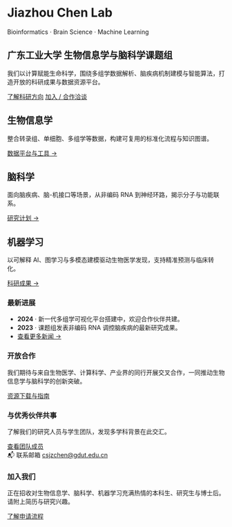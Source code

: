 # Jiazhou Chen Lab

<section class="hero">
  <div class="hero__content">
    <span class="hero__tag">Bioinformatics · Brain Science · Machine Learning</span>
    <h1>广东工业大学 生物信息学与脑科学课题组</h1>
    <p>我们以计算赋能生命科学，围绕多组学数据解析、脑疾病机制建模与智能算法，打造开放的科研成果与数据资源平台。</p>
    <div class="hero__actions">
      <a class="btn btn--primary" href="research.zh.md">了解科研方向</a>
      <a class="btn" href="contact.zh.md">加入 / 合作洽谈</a>
    </div>
  </div>
  <div class="hero__visual" aria-hidden="true">
    <div class="orb orb--bio"></div>
    <div class="orb orb--neuro"></div>
    <div class="orb orb--ml"></div>
    <div class="mesh"></div>
  </div>
</section>

<section class="focus-grid">
  <article class="focus-card">
    <h2>生物信息学</h2>
    <p>整合转录组、单细胞、多组学等数据，构建可复用的标准化流程与知识图谱。</p>
    <a href="projects.zh.md">数据平台与工具 →</a>
  </article>
  <article class="focus-card">
    <h2>脑科学</h2>
    <p>面向脑疾病、脑-机接口等场景，从非编码 RNA 到神经环路，揭示分子与功能联系。</p>
    <a href="research.zh.md">研究计划 →</a>
  </article>
  <article class="focus-card">
    <h2>机器学习</h2>
    <p>以可解释 AI、图学习与多模态建模驱动生物医学发现，支持精准预测与临床转化。</p>
    <a href="publications.zh.md">科研成果 →</a>
  </article>
</section>

<section class="highlights">
  <div class="highlight-card">
    <h3>最新进展</h3>
    <ul>
      <li><strong>2024</strong> · 新一代多组学可视化平台搭建中，欢迎合作伙伴共建。</li>
      <li><strong>2023</strong> · 课题组发表非编码 RNA 调控脑疾病的最新研究成果。</li>
      <li><a href="news.zh.md">查看更多新闻 →</a></li>
    </ul>
  </div>
  <div class="highlight-card">
    <h3>开放合作</h3>
    <p>我们期待与来自生物医学、计算科学、产业界的同行开展交叉合作，一同推动生物信息学与脑科学的创新突破。</p>
    <a class="btn btn--ghost" href="downloads.zh.md">资源下载与指南</a>
  </div>
</section>

<section class="people-callout">
  <div>
    <h3>与优秀伙伴共事</h3>
    <p>了解我们的研究人员与学生团队，发现多学科背景在此交汇。</p>
    <a class="btn btn--primary" href="people.zh.md">查看团队成员</a>
  </div>
  <div class="callout-meta">
    <span>📬 联系邮箱</span>
    <a href="mailto:csjzchen@gdut.edu.cn">csjzchen@gdut.edu.cn</a>
  </div>
</section>

<section class="join-banner">
  <h3>加入我们</h3>
  <p>正在招收对生物信息学、脑科学、机器学习充满热情的本科生、研究生与博士后。请附上简历与研究兴趣。</p>
  <a class="btn btn--light" href="contact.zh.md">了解申请流程</a>
</section>

